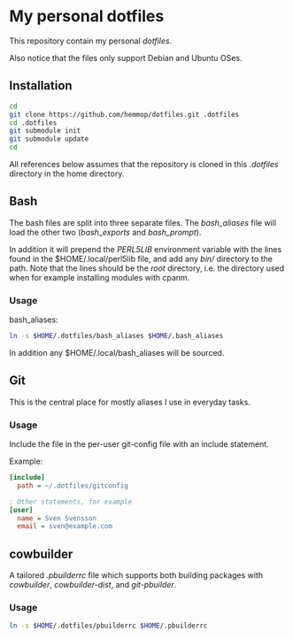 # My personal dotfiles

This repository contain my personal _dotfiles_.

Also notice that the files only support Debian and Ubuntu OSes.

## Installation

```sh
cd
git clone https://github.com/hemmop/dotfiles.git .dotfiles
cd .dotfiles
git submodule init
git submodule update
cd
```

All references below assumes that the repository is cloned in
this _.dotfiles_ directory in the home directory.

## Bash

The bash files are split into three separate files. The _bash_aliases_
file will load the other two (_bash_exports_ and _bash_prompt_).

In addition it will prepend the _PERL5LIB_ environment variable with
the lines found in the $HOME/.local/perl5lib file, and add any _bin/_ 
directory to the path. Note that the lines should be the _root_ directory,
i.e. the directory used when for example installing modules with cpanm.

### Usage

bash_aliases:

```sh
ln -s $HOME/.dotfiles/bash_aliases $HOME/.bash_aliases
```

In addition any $HOME/.local/bash_aliases will be sourced.

## Git

This is the central place for mostly aliases I use in everyday tasks.

### Usage

Include the file in the per-user git-config file with an include statement.

Example:

```ini
[include]
  path = ~/.dotfiles/gitconfig

; Other statements, for example
[user]
  name = Sven Svensson
  email = sven@example.com
```

## cowbuilder

A tailored _.pbuilderrc_ file which supports both building packages
with _cowbuilder_, _cowbuilder-dist_, and _git-pbuilder_.

### Usage

```sh
ln -s $HOME/.dotfiles/pbuilderrc $HOME/.pbuilderrc
```

